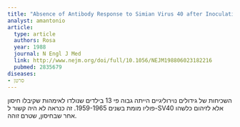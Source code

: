 ```yaml
---
title: "Absence of Antibody Response to Simian Virus 40 after Inoculation with Killed-Poliovirus Vaccine of Mothers of Offspring with Neurologic Tumors"
analyst: amantonio
article:
  type: article
  authors: Rosa
  year: 1988
  journal: N Engl J Med
  link: http://www.nejm.org/doi/full/10.1056/NEJM198806023182216
  pubmed: 2835679
diseases:
- סרטן
---
```


השכיחות של גידולים נוירוליגיים הייתה גבוה פי 13 בילדים שנולדו לאימהות שקיבלו חיסון פוליו מומת בשנים 1959-1965. זה כנראה לא היה קשור ל-SV40 אלא לזיהום כלשהו אחר שבחיסון, שטרם זוהה.
